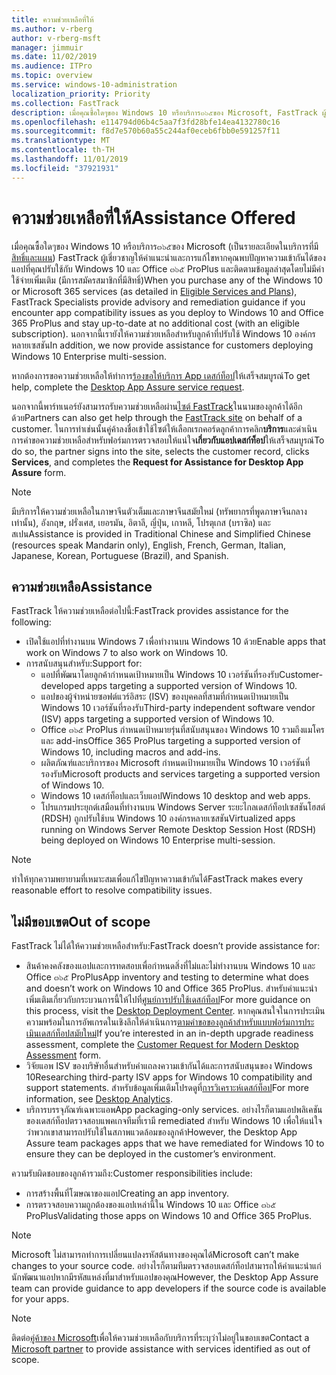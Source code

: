 ```yaml
---
title: ความช่วยเหลือที่ให้
ms.author: v-rberg
author: v-rberg-msft
manager: jimmuir
ms.date: 11/02/2019
ms.audience: ITPro
ms.topic: overview
ms.service: windows-10-administration
localization_priority: Priority
ms.collection: FastTrack
description: เมื่อคุณซื้อใดๆของ Windows 10 หรือบริการ๓๖๕ของ Microsoft, FastTrack ผู้เชี่ยวชาญให้คำแนะนำและการแก้ไขเพื่อปรับใช้กับ Windows 10 และ Office ๓๖๕ ProPlus และอยู่ล่าสุดโดยไม่มีต้นทุนเพิ่มเติม (มีการสมัครสมาชิกที่มีสิทธิ์)
ms.openlocfilehash: e114794d06b4c5aa7f3fd28bfe14ea4132780c16
ms.sourcegitcommit: f8d7e570b60a55c244af0eceb6fbb0e591257f11
ms.translationtype: MT
ms.contentlocale: th-TH
ms.lasthandoff: 11/01/2019
ms.locfileid: "37921931"
---
```

# <a name="assistance-offered"></a><span data-ttu-id="f6c4e-103">ความช่วยเหลือที่ให้</span><span class="sxs-lookup"><span data-stu-id="f6c4e-103">Assistance Offered</span></span>  

<span data-ttu-id="f6c4e-104">เมื่อคุณซื้อใดๆของ Windows 10 หรือบริการ๓๖๕ของ Microsoft (เป็นรายละเอียดในบริการที่มี[สิทธิ์และแผน](M365-eligible-services-and-plans.md)) FastTrack ผู้เชี่ยวชาญให้คำแนะนำและการแก้ไขหากคุณพบปัญหาความเข้ากันได้ของแอปที่คุณปรับใช้กับ Windows 10 และ Office ๓๖๕ ProPlus และติดตามข้อมูลล่าสุดโดยไม่มีค่าใช้จ่ายเพิ่มเติม (มีการสมัครสมาชิกที่มีสิทธิ์)</span><span class="sxs-lookup"><span data-stu-id="f6c4e-104">When you purchase any of the Windows 10 or Microsoft 365 services (as detailed in [Eligible Services and Plans](M365-eligible-services-and-plans.md)), FastTrack Specialists provide advisory and remediation guidance if you encounter app compatibility issues as you deploy to Windows 10 and Office 365 ProPlus and stay up-to-date at no additional cost (with an eligible subscription).</span></span> <span data-ttu-id="f6c4e-105">นอกจากนี้เรายังให้ความช่วยเหลือสำหรับลูกค้าที่ปรับใช้ Windows 10 องค์กรหลายเซสชัน</span><span class="sxs-lookup"><span data-stu-id="f6c4e-105">In addition, we now provide assistance for customers deploying Windows 10 Enterprise multi-session.</span></span>

<span data-ttu-id="f6c4e-106">หากต้องการขอความช่วยเหลือให้ทำการ[ร้องขอให้บริการ App เดสก์ท็อป](https://go.microsoft.com/fwlink/?linkid=2022721)ให้เสร็จสมบูรณ์</span><span class="sxs-lookup"><span data-stu-id="f6c4e-106">To get help, complete the [Desktop App Assure service request](https://go.microsoft.com/fwlink/?linkid=2022721).</span></span>

<span data-ttu-id="f6c4e-107">นอกจากนี้พาร์ทเนอร์ยังสามารถรับความช่วยเหลือผ่าน[ไซต์ FastTrack](https://go.microsoft.com/fwlink/?linkid=780698)ในนามของลูกค้าได้อีกด้วย</span><span class="sxs-lookup"><span data-stu-id="f6c4e-107">Partners can also get help through the [FastTrack site](https://go.microsoft.com/fwlink/?linkid=780698) on behalf of a customer.</span></span> <span data-ttu-id="f6c4e-108">ในการทำเช่นนั้นคู่ค้าลงชื่อเข้าใช้ไซต์ให้เลือกเรกคอร์ดลูกค้าการคลิก**บริการ**และดำเนินการคำขอความช่วยเหลือสำหรับฟอร์มการตรวจสอบให้แน่ใจ**เกี่ยวกับแอปเดสก์ท็อป**ให้เสร็จสมบูรณ์</span><span class="sxs-lookup"><span data-stu-id="f6c4e-108">To do so, the partner signs into the site, selects the customer record, clicks **Services**, and completes the **Request for Assistance for Desktop App Assure** form.</span></span>

> [!NOTE]
> <span data-ttu-id="f6c4e-109">มีบริการให้ความช่วยเหลือในภาษาจีนตัวเต็มและภาษาจีนสมัยใหม่ (ทรัพยากรที่พูดภาษาจีนกลางเท่านั้น), อังกฤษ, ฝรั่งเศส, เยอรมัน, อิตาลี, ญี่ปุ่น, เกาหลี, โปรตุเกส (บราซิล) และสเปน</span><span class="sxs-lookup"><span data-stu-id="f6c4e-109">Assistance is provided in Traditional Chinese and Simplified Chinese (resources speak Mandarin only), English, French, German, Italian, Japanese, Korean, Portuguese (Brazil), and Spanish.</span></span> 

## <a name="assistance"></a><span data-ttu-id="f6c4e-110">ความช่วยเหลือ</span><span class="sxs-lookup"><span data-stu-id="f6c4e-110">Assistance</span></span>

<span data-ttu-id="f6c4e-111">FastTrack ให้ความช่วยเหลือต่อไปนี้:</span><span class="sxs-lookup"><span data-stu-id="f6c4e-111">FastTrack provides assistance for the following:</span></span>
- <span data-ttu-id="f6c4e-112">เปิดใช้แอปที่ทำงานบน Windows 7 เพื่อทำงานบน Windows 10 ด้วย</span><span class="sxs-lookup"><span data-stu-id="f6c4e-112">Enable apps that work on Windows 7 to also work on Windows 10.</span></span>
- <span data-ttu-id="f6c4e-113">การสนับสนุนสำหรับ:</span><span class="sxs-lookup"><span data-stu-id="f6c4e-113">Support for:</span></span>
    - <span data-ttu-id="f6c4e-114">แอปที่พัฒนาโดยลูกค้ากำหนดเป้าหมายเป็น Windows 10 เวอร์ชันที่รองรับ</span><span class="sxs-lookup"><span data-stu-id="f6c4e-114">Customer-developed apps targeting a supported version of Windows 10.</span></span>
    - <span data-ttu-id="f6c4e-115">แอปของผู้จำหน่ายซอฟต์แวร์อิสระ (ISV) ของบุคคลที่สามที่กำหนดเป้าหมายเป็น Windows 10 เวอร์ชันที่รองรับ</span><span class="sxs-lookup"><span data-stu-id="f6c4e-115">Third-party independent software vendor (ISV) apps targeting a supported version of Windows 10.</span></span>
    - <span data-ttu-id="f6c4e-116">Office ๓๖๕ ProPlus กำหนดเป้าหมายรุ่นที่สนับสนุนของ Windows 10 รวมถึงแมโครและ add-ins</span><span class="sxs-lookup"><span data-stu-id="f6c4e-116">Office 365 ProPlus targeting a supported version of Windows 10, including macros and add-ins.</span></span>
    - <span data-ttu-id="f6c4e-117">ผลิตภัณฑ์และบริการของ Microsoft กำหนดเป้าหมายเป็น Windows 10 เวอร์ชันที่รองรับ</span><span class="sxs-lookup"><span data-stu-id="f6c4e-117">Microsoft products and services targeting a supported version of Windows 10.</span></span>
    - <span data-ttu-id="f6c4e-118">Windows 10 เดสก์ท็อปและเว็บแอป</span><span class="sxs-lookup"><span data-stu-id="f6c4e-118">Windows 10 desktop and web apps.</span></span>
    - <span data-ttu-id="f6c4e-119">โปรแกรมประยุกต์เสมือนที่ทำงานบน Windows Server ระยะไกลเดสก์ท็อปเซสชันโฮสต์ (RDSH) ถูกปรับใช้บน Windows 10 องค์กรหลายเซสชัน</span><span class="sxs-lookup"><span data-stu-id="f6c4e-119">Virtualized apps running on Windows Server Remote Desktop Session Host (RDSH) being deployed on Windows 10 Enterprise multi-session.</span></span>

> [!NOTE]
> <span data-ttu-id="f6c4e-120">ทำให้ทุกความพยายามที่เหมาะสมเพื่อแก้ไขปัญหาความเข้ากันได้</span><span class="sxs-lookup"><span data-stu-id="f6c4e-120">FastTrack makes every reasonable effort to resolve compatibility issues.</span></span> 

## <a name="out-of-scope"></a><span data-ttu-id="f6c4e-121">ไม่มีขอบเขต</span><span class="sxs-lookup"><span data-stu-id="f6c4e-121">Out of scope</span></span>

<span data-ttu-id="f6c4e-122">FastTrack ไม่ได้ให้ความช่วยเหลือสำหรับ:</span><span class="sxs-lookup"><span data-stu-id="f6c4e-122">FastTrack doesn’t provide assistance for:</span></span>
- <span data-ttu-id="f6c4e-123">สินค้าคงคลังของแอปและการทดสอบเพื่อกำหนดสิ่งที่ไม่และไม่ทำงานบน Windows 10 และ Office ๓๖๕ ProPlus</span><span class="sxs-lookup"><span data-stu-id="f6c4e-123">App inventory and testing to determine what does and doesn’t work on Windows 10 and Office 365 ProPlus.</span></span> <span data-ttu-id="f6c4e-124">สำหรับคำแนะนำเพิ่มเติมเกี่ยวกับกระบวนการนี้ให้ไปที่[ศูนย์การปรับใช้เดสก์ท็อป](https://go.microsoft.com/fwlink/?linkid=2080140)</span><span class="sxs-lookup"><span data-stu-id="f6c4e-124">For more guidance on this process, visit the [Desktop Deployment Center](https://go.microsoft.com/fwlink/?linkid=2080140).</span></span> <span data-ttu-id="f6c4e-125">หากคุณสนใจในการประเมินความพร้อมในการอัพเกรดในเชิงลึกให้ดำเนินการ[ตามคำขอของลูกค้าสำหรับแบบฟอร์มการประเมินเดสก์ท็อปสมัยใหม่](https://go.microsoft.com/fwlink/?linkid=2053818)</span><span class="sxs-lookup"><span data-stu-id="f6c4e-125">If you’re interested in an in-depth upgrade readiness assessment, complete the [Customer Request for Modern Desktop Assessment](https://go.microsoft.com/fwlink/?linkid=2053818) form.</span></span>
- <span data-ttu-id="f6c4e-126">วิจัยแอพ ISV ของบริษัทอื่นสำหรับคำแถลงความเข้ากันได้และการสนับสนุนของ Windows 10</span><span class="sxs-lookup"><span data-stu-id="f6c4e-126">Researching third-party ISV apps for Windows 10 compatibility and support statements.</span></span> <span data-ttu-id="f6c4e-127">สำหรับข้อมูลเพิ่มเติมโปรดดูที่[การวิเคราะห์เดสก์ท็อป](https://docs.microsoft.com/en-us/sccm/desktop-analytics/overview)</span><span class="sxs-lookup"><span data-stu-id="f6c4e-127">For more information, see [Desktop Analytics](https://docs.microsoft.com/en-us/sccm/desktop-analytics/overview).</span></span>
- <span data-ttu-id="f6c4e-128">บริการบรรจุภัณฑ์เฉพาะแอพ</span><span class="sxs-lookup"><span data-stu-id="f6c4e-128">App packaging-only services.</span></span> <span data-ttu-id="f6c4e-129">อย่างไรก็ตามแอปพลิเคชันของเดสก์ท็อปตรวจสอบแพคเกจทีมที่เรามี remediated สำหรับ Windows 10 เพื่อให้แน่ใจว่าพวกเขาสามารถปรับใช้ในสภาพแวดล้อมของลูกค้า</span><span class="sxs-lookup"><span data-stu-id="f6c4e-129">However, the Desktop App Assure team packages apps that we have remediated for Windows 10 to ensure they can be deployed in the customer’s environment.</span></span>

<span data-ttu-id="f6c4e-130">ความรับผิดชอบของลูกค้ารวมถึง:</span><span class="sxs-lookup"><span data-stu-id="f6c4e-130">Customer responsibilities include:</span></span>
- <span data-ttu-id="f6c4e-131">การสร้างพื้นที่โฆษณาของแอป</span><span class="sxs-lookup"><span data-stu-id="f6c4e-131">Creating an app inventory.</span></span>
- <span data-ttu-id="f6c4e-132">การตรวจสอบความถูกต้องของแอปเหล่านี้ใน Windows 10 และ Office ๓๖๕ ProPlus</span><span class="sxs-lookup"><span data-stu-id="f6c4e-132">Validating those apps on Windows 10 and Office 365 ProPlus.</span></span>

> [!NOTE]
> <span data-ttu-id="f6c4e-133">Microsoft ไม่สามารถทำการเปลี่ยนแปลงรหัสต้นทางของคุณได้</span><span class="sxs-lookup"><span data-stu-id="f6c4e-133">Microsoft can’t make changes to your source code.</span></span> <span data-ttu-id="f6c4e-134">อย่างไรก็ตามทีมตรวจสอบเดสก์ท็อปสามารถให้คำแนะนำแก่นักพัฒนาแอปหากมีรหัสแหล่งที่มาสำหรับแอปของคุณ</span><span class="sxs-lookup"><span data-stu-id="f6c4e-134">However, the Desktop App Assure team can provide guidance to app developers if the source code is available for your apps.</span></span>

> [!NOTE]
> <span data-ttu-id="f6c4e-135">ติดต่อ[คู่ค้าของ Microsoft](https://go.microsoft.com/fwlink/?linkid=2080150)เพื่อให้ความช่วยเหลือกับบริการที่ระบุว่าไม่อยู่ในขอบเขต</span><span class="sxs-lookup"><span data-stu-id="f6c4e-135">Contact a [Microsoft partner](https://go.microsoft.com/fwlink/?linkid=2080150) to provide assistance with services identified as out of scope.</span></span>
